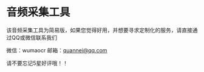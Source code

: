 # 音频采集工具

该音频采集工具为简易版，如果您觉得好用，并想要寻求定制化的服务，请直接通过QQ或微信联系我们

微信：wumaocr
邮箱：quannei@qq.com

请不要忘记5星好评哦！！
